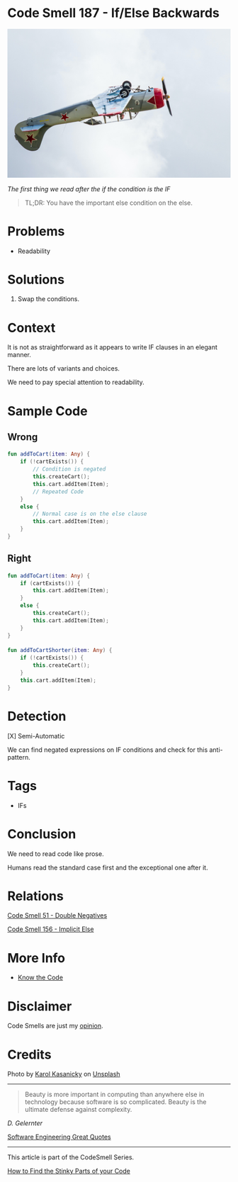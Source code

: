 # Code Smell 187 - If/Else Backwards
            
![Code Smell 187 - If/Else Backwards](Code%20Smell%20187%20-%20If%20Else%20Backwards.jpg)

*The first thing we read after the if the condition is the IF*

> TL;DR: You have the important else condition on the else.

# Problems

- Readability

# Solutions

1. Swap the conditions.

# Context

It is not as straightforward as it appears to write IF clauses in an elegant manner.

There are lots of variants and choices. 

We need to pay special attention to readability.

# Sample Code

## Wrong

<!-- [Gist Url](https://gist.github.com/mcsee/7f2c51762feac4966f03df57f57db76f) -->

```kotlin
fun addToCart(item: Any) {
    if (!cartExists()) {
        // Condition is negated
        this.createCart();
        this.cart.addItem(Item);
        // Repeated Code
    }
    else {
        // Normal case is on the else clause
        this.cart.addItem(Item);
    }
}
```

## Right

<!-- [Gist Url](https://gist.github.com/mcsee/b804c849ea5ac33be4e27abe929837c1) -->

```kotlin
fun addToCart(item: Any) {
    if (cartExists()) {
        this.cart.addItem(Item);
    }
    else {      
        this.createCart();
        this.cart.addItem(Item);
    }
}   

fun addToCartShorter(item: Any) {
    if (!cartExists()) {
        this.createCart();
    }
    this.cart.addItem(Item);    
}
```

# Detection

[X] Semi-Automatic 

We can find negated expressions on IF conditions and check for this anti-pattern.

# Tags

- IFs

# Conclusion

We need to read code like prose.

Humans read the standard case first and the exceptional one after it.

# Relations

[Code Smell 51 - Double Negatives](https://github.com/mcsee/Software-Design-Articles/tree/main/Articles/Code%20Smells/Code%20Smell%2051%20-%20Double%20Negatives/readme.md)

[Code Smell 156 - Implicit Else](https://github.com/mcsee/Software-Design-Articles/tree/main/Articles/Code%20Smells/Code%20Smell%20156%20-%20Implicit%20Else/readme.md)

# More Info

- [Know the Code](https://knowthecode.io/if-else-backwards-code-pattern)

# Disclaimer

Code Smells are just my [opinion](https://github.com/mcsee/Software-Design-Articles/tree/main/Articles/Blogging/I%20Wrote%20More%20than%2090%20Articles%20on%202021%20Here%20is%20What%20I%20Learned/readme.md).

# Credits

Photo by [Karol Kasanicky](https://unsplash.com/@karolkas) on [Unsplash](https://unsplash.com/s/photos/upside)
    
* * *

> Beauty is more important in computing than anywhere else in technology because software is so complicated. Beauty is the ultimate defense against complexity.

_D. Gelernter_
 
[Software Engineering Great Quotes](https://github.com/mcsee/Software-Design-Articles/tree/main/Articles/Quotes/Software%20Engineering%20Great%20Quotes/readme.md)

* * *

This article is part of the CodeSmell Series.

[How to Find the Stinky Parts of your Code](https://github.com/mcsee/Software-Design-Articles/tree/main/Articles/Code%20Smells/How%20to%20Find%20the%20Stinky%20parts%20of%20your%20Code/readme.md)